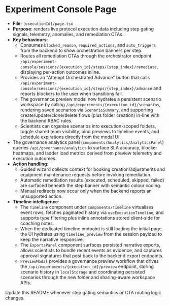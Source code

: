 # Experiment Console Page

- **File**: `[executionId]/page.tsx`
- **Purpose**: renders live protocol execution data including step gating signals, telemetry, anomalies, and remediation CTAs.
- **Key behaviours**:
  - Consumes `blocked_reason`, `required_actions`, and `auto_triggers` from the backend to show orchestration banners per step.
  - Routes all remediation CTAs through the orchestrator endpoint `/api/experiment-console/sessions/{execution_id}/steps/{step_index}/remediate`, displaying per-action outcomes inline.
  - Provides an "Attempt Orchestrated Advance" button that calls `/api/experiment-console/sessions/{execution_id}/steps/{step_index}/advance` and reports blockers to the user when transitions fail.
  - The governance preview modal now hydrates a persistent scenario workspace by calling `/api/experiments/{execution_id}/scenarios`, rendering saved scenarios via `ScenarioSummary`, and supporting create/update/clone/delete flows (plus folder creation) in-line with the backend RBAC rules.
  - Scientists can organise scenarios into execution-scoped folders, toggle shared team visibility, bind previews to timeline events, and schedule expirations directly from the modal UI.
- The governance analytics panel (`components/Analytics/AnalyticsPanel`) queries `/api/governance/analytics` to surface SLA accuracy, blocker heatmaps, and ladder load metrics derived from preview telemetry and execution outcomes.
- **Action handling**:
  - Guided wizard collects context for booking creation/adjustments and equipment maintenance requests before invoking remediation.
  - Automatic remediation results (executed, scheduled, skipped, failed) are surfaced beneath the step banner with semantic colour coding.
  - Manual redirects now occur only when the backend reports an unsupported action.
- **Timeline intelligence**:
  - The `Timeline` component under `components/Timeline` virtualises event rows, fetches paginated history via `useExecutionTimeline`, and supports type filtering plus inline annotations stored client-side for coaching notes.
  - When the dedicated timeline endpoint is still loading the initial page, the UI hydrates using `timeline_preview` from the session payload to keep the narrative responsive.
  - The `ExportsPanel` component surfaces persisted narrative exports, allows scientists to bundle recent events as evidence, and captures approval signatures that post back to the backend export endpoints.
  - `PreviewModal` provides a governance preview workflow that drives the `/api/experiments/{execution_id}/preview` endpoint, storing scenario history in `localStorage` and coordinating persisted scenarios through the new folder and sharing-aware workspace APIs.

Update this README whenever step gating semantics or CTA routing logic changes.
